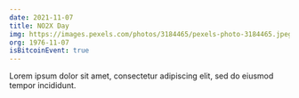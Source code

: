 ```yaml
---
date: 2021-11-07
title: NO2X Day
img: https://images.pexels.com/photos/3184465/pexels-photo-3184465.jpeg?auto=compress&cs=tinysrgb&dpr=2&h=750&w=1260
org: 1976-11-07
isBitcoinEvent: true
---
```


Lorem ipsum dolor sit amet, consectetur adipiscing elit, sed do eiusmod tempor incididunt.
